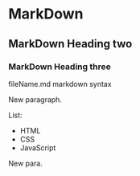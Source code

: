 # MarkDown

## MarkDown Heading two

### MarkDown Heading three

fileName.md
markdown syntax

New paragraph.
 
List:
- HTML
- CSS
- JavaScript

New para.
